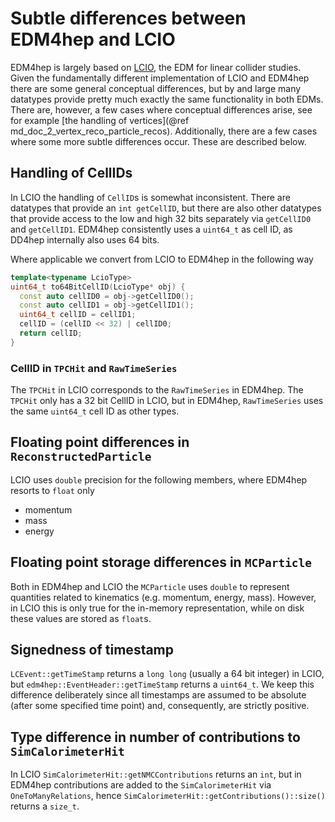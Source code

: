 # Subtle differences between EDM4hep and LCIO

EDM4hep is largely based on [LCIO](https://github.com/iLCSoft/LCIO), the EDM for
linear collider studies. Given the fundamentally different implementation of
LCIO and EDM4hep there are some general conceptual differences, but by and large
many datatypes provide pretty much exactly the same functionality in both EDMs.
There are, however, a few cases where conceptual differences arise, see for
example [the handling of vertices](@ref md_doc_2_vertex_reco_particle_recos).
Additionally, there are a few cases where some more subtle differences occur.
These are described below.

## Handling of CellIDs

In LCIO the handling of `CellID`s is somewhat inconsistent. There are datatypes
that provide an `int getCellID`, but there are also other datatypes that provide
access to the low and high 32 bits separately via `getCellID0` and `getCellID1`.
EDM4hep consistently uses a `uint64_t` as cell ID, as DD4hep internally also
uses 64 bits.

Where applicable we convert from LCIO to EDM4hep in the following way
```cpp
template<typename LcioType>
uint64_t to64BitCellID(LcioType* obj) {
  const auto cellID0 = obj->getCellID0();
  const auto cellID1 = obj->getCellID1();
  uint64_t cellID = cellID1;
  cellID = (cellID << 32) | cellID0;
  return cellID;
}
```

### CellID in `TPCHit` and `RawTimeSeries`

The `TPCHit` in LCIO corresponds to the `RawTimeSeries` in EDM4hep. The `TPCHit`
only has a 32 bit CellID in LCIO, but in EDM4hep, `RawTimeSeries` uses the same
 `uint64_t` cell ID as other types.

## Floating point differences in `ReconstructedParticle`

LCIO uses `double` precision for the following members, where EDM4hep resorts to
`float` only

- momentum
- mass
- energy

## Floating point storage differences in `MCParticle`

Both in EDM4hep and LCIO the `MCParticle` uses `double` to represent quantities
related to kinematics (e.g. momentum, energy, mass). However, in LCIO this is
only true for the in-memory representation, while on disk these values are
stored as `float`s.

## Signedness of timestamp

`LCEvent::getTimeStamp` returns a `long long` (usually a 64 bit integer) in
LCIO, but `edm4hep::EventHeader::getTimeStamp` returns a `uint64_t`. We keep
this difference deliberately since all timestamps are assumed to be absolute
(after some specified time point) and, consequently, are strictly positive.

## Type difference in number of contributions to `SimCalorimeterHit`

In LCIO `SimCalorimeterHit::getNMCContributions` returns an `int`, but in
EDM4hep contributions are added to the `SimCalorimeterHit` via
`OneToManyRelations`, hence `SimCalorimeterHit::getContributions()::size()`
returns a `size_t`.
